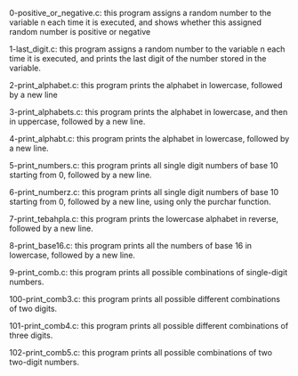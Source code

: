 0-positive_or_negative.c: this program assigns a random number to the variable n each time it is executed, and shows whether this assigned random number is positive or negative

1-last_digit.c: this program assigns a random number to the variable n each time it is executed, and prints the last digit of the number stored in the variable.

2-print_alphabet.c: this program prints the alphabet in lowercase, followed by a new line

3-print_alphabets.c: this program prints the alphabet in lowercase, and then in uppercase, followed by a new line.

4-print_alphabt.c: this program prints the alphabet in lowercase, followed by a new line.

5-print_numbers.c: this program prints all single digit numbers of base 10 starting from 0, followed by a new line.

6-print_numberz.c: this program prints all single digit numbers of base 10 starting from 0, followed by a new line, using only the purchar function. 

7-print_tebahpla.c: this program prints the lowercase alphabet in reverse, followed by a new line.

8-print_base16.c: this program prints all the numbers of base 16 in lowercase, followed by a new line.

9-print_comb.c: this program prints all possible combinations of single-digit numbers.

100-print_comb3.c: this program prints all possible different combinations of two digits.

101-print_comb4.c: this program prints all possible different combinations of three digits.

102-print_comb5.c: this program prints all possible combinations of two two-digit numbers.
